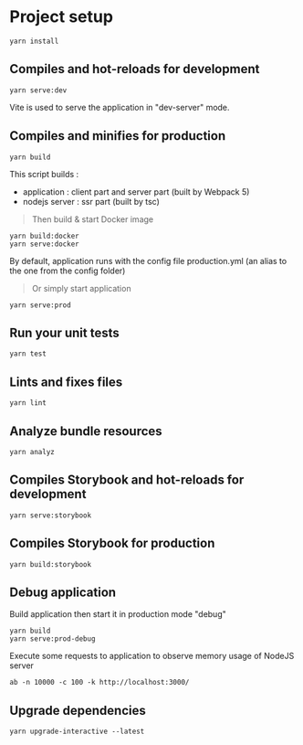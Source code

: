# Project setup

```
yarn install
```

## Compiles and hot-reloads for development

```
yarn serve:dev
```

Vite is used to serve the application in "dev-server" mode.

## Compiles and minifies for production

```
yarn build
```

This script builds :

- application : client part and server part (built by Webpack 5)
- nodejs server : ssr part (built by tsc)

> Then build & start Docker image

```
yarn build:docker
yarn serve:docker
```

By default, application runs with the config file production.yml (an alias to the one from the config folder)

> Or simply start application

```
yarn serve:prod
```

## Run your unit tests

```
yarn test
```

## Lints and fixes files

```
yarn lint
```

## Analyze bundle resources

```
yarn analyz
```

## Compiles Storybook and hot-reloads for development

```
yarn serve:storybook
```

## Compiles Storybook for production

```
yarn build:storybook
```

## Debug application

Build application then start it in production mode "debug"

```
yarn build
yarn serve:prod-debug
```

Execute some requests to application to observe memory usage of NodeJS server

```
ab -n 10000 -c 100 -k http://localhost:3000/
```

## Upgrade dependencies

```
yarn upgrade-interactive --latest
```